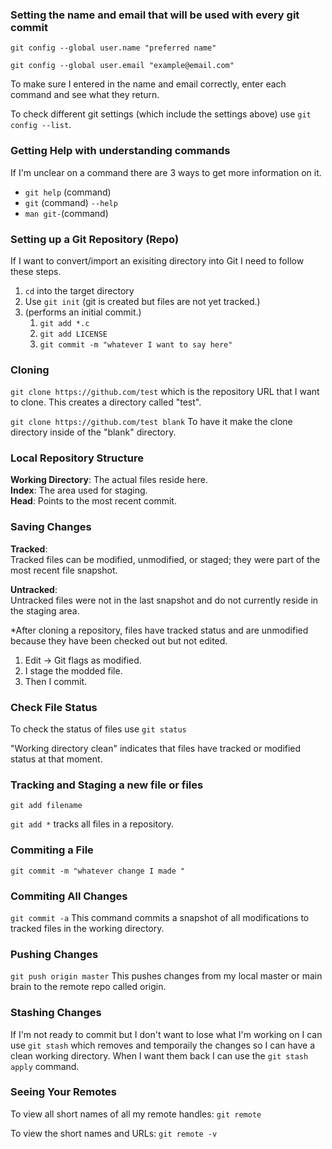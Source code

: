### Setting the name and email that will be used with every git commit

`git config --global user.name "preferred name"`  

`git config --global user.email "example@email.com"`  

To make sure I entered in the name and email correctly, enter each command and see what they return.

To check different git settings (which include the settings above) use `git config --list`.
 
 ### Getting Help with understanding commands
 
  If I'm unclear on a command there are 3 ways to get more information on it.
- `git help` (command)
- `git` (command) `--help`
- `man git-`(command)  

### Setting up a Git Repository (Repo)

If I want to convert/import an exisiting directory into Git I need to follow these steps.
1. `cd` into the target directory
2. Use `git init` (git is created but files are not yet tracked.)
3. (performs an initial commit.)
    1. `git add *.c`
    2. `git add LICENSE` 
    3. `git commit -m "whatever I want to say here"`  

### Cloning

`git clone https://github.com/test` which is the repository URL that I want to clone. This creates a directory called "test".  

`git clone https://github.com/test blank`
To have it make the clone directory inside of the "blank" directory.


### Local Repository Structure  

**Working Directory**: The actual files reside here.  
**Index**: The area used for staging.    
**Head**: Points to the most recent commit.  

### Saving Changes

**Tracked**:  
Tracked files can be modified, unmodified, or staged; they were part of the most recent file snapshot.  

**Untracked**:  
Untracked files were not in the last snapshot and do not currently reside in the staging area.

*After cloning a repository, files have tracked status and are unmodified because they have been checked out but not edited.

1. Edit -> Git flags as modified.
2. I stage the modded file. 
3. Then I commit.

### Check File Status

To check the status of files use `git status`

"Working directory clean" indicates that files have tracked or modified status at that moment.

### Tracking and Staging a new file or files

`git add filename`  

`git add *` tracks all files in a repository.  

### Commiting a File

`git commit -m "whatever change I made "`  

### Commiting All Changes

`git commit -a`
This command commits a snapshot of all modifications to tracked files in the working directory.

### Pushing Changes

`git push origin master`
This pushes changes from my local master or main brain to the remote repo called origin.

### Stashing Changes

If I'm not ready to commit but I don't want to lose what I'm working on I can use `git stash` which removes and temporaily the changes so I can have a clean working directory. When I want them back I can use the `git stash apply` command.   

### Seeing Your Remotes

To view all short names of all my remote handles: `git remote` 

To view the short names and URLs: `git remote -v`

